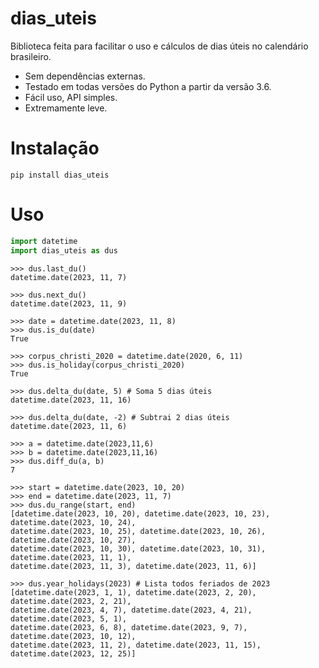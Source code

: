 # dias_uteis
Biblioteca feita para facilitar o uso e cálculos de dias úteis no calendário brasileiro.

- Sem dependências externas.
- Testado em todas versões do Python a partir da versão 3.6.
- Fácil uso, API simples.
- Extremamente leve.

# Instalação
```
pip install dias_uteis
```

# Uso
```python
import datetime
import dias_uteis as dus
```
```
>>> dus.last_du()
datetime.date(2023, 11, 7)

>>> dus.next_du() 
datetime.date(2023, 11, 9)

>>> date = datetime.date(2023, 11, 8)
>>> dus.is_du(date)
True

>>> corpus_christi_2020 = datetime.date(2020, 6, 11)
>>> dus.is_holiday(corpus_christi_2020)
True

>>> dus.delta_du(date, 5) # Soma 5 dias úteis
datetime.date(2023, 11, 16)

>>> dus.delta_du(date, -2) # Subtrai 2 dias úteis
datetime.date(2023, 11, 6)

>>> a = datetime.date(2023,11,6)
>>> b = datetime.date(2023,11,16)
>>> dus.diff_du(a, b)
7

>>> start = datetime.date(2023, 10, 20) 
>>> end = datetime.date(2023, 11, 7)  
>>> dus.du_range(start, end)
[datetime.date(2023, 10, 20), datetime.date(2023, 10, 23), datetime.date(2023, 10, 24),
datetime.date(2023, 10, 25), datetime.date(2023, 10, 26), datetime.date(2023, 10, 27),
datetime.date(2023, 10, 30), datetime.date(2023, 10, 31), datetime.date(2023, 11, 1), 
datetime.date(2023, 11, 3), datetime.date(2023, 11, 6)]

>>> dus.year_holidays(2023) # Lista todos feriados de 2023
[datetime.date(2023, 1, 1), datetime.date(2023, 2, 20), datetime.date(2023, 2, 21), 
datetime.date(2023, 4, 7), datetime.date(2023, 4, 21), datetime.date(2023, 5, 1), 
datetime.date(2023, 6, 8), datetime.date(2023, 9, 7), datetime.date(2023, 10, 12), 
datetime.date(2023, 11, 2), datetime.date(2023, 11, 15), datetime.date(2023, 12, 25)]
```
